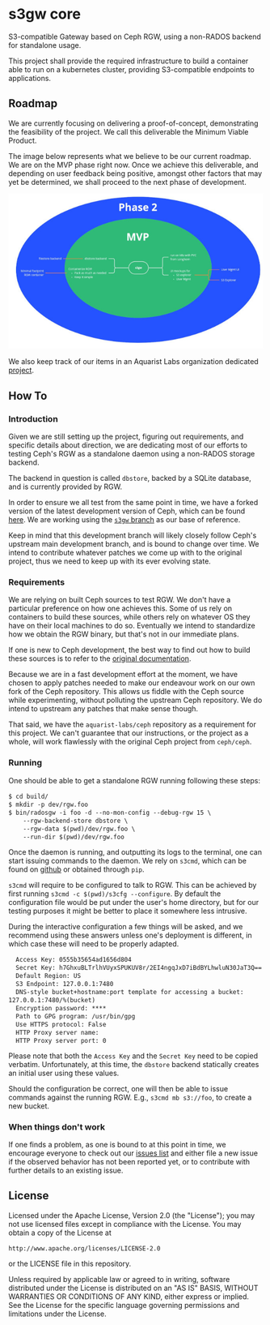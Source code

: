 # s3gw core

S3-compatible Gateway based on Ceph RGW, using a non-RADOS backend for
standalone usage.

This project shall provide the required infrastructure to build a container
able to run on a kubernetes cluster, providing S3-compatible endpoints to
applications.


## Roadmap

We are currently focusing on delivering a proof-of-concept, demonstrating the
feasibility of the project. We call this deliverable the Minimum Viable Product.

The image below represents what we believe to be our current roadmap. We are on
the MVP phase right now. Once we achieve this deliverable, and depending on user
feedback being positive, amongst other factors that may yet be determined, we
shall proceed to the next phase of development.

![S3GW Roadmap](/assets/images/s3gw-roadmap.jpg)

We also keep track of our items in an Aquarist Labs organization dedicated
[project](https://github.com/orgs/aquarist-labs/projects/5/views/1).

## How To

### Introduction

Given we are still setting up the project, figuring out requirements, and
specific details about direction, we are dedicating most of our efforts to
testing Ceph's RGW as a standalone daemon using a non-RADOS storage backend.

The backend in question is called `dbstore`, backed by a SQLite database, and
is currently provided by RGW.

In order to ensure we all test from the same point in time, we have a forked
version of the latest development version of Ceph, which can be found
[here](https://github.com/aquarist-labs/ceph.git). We are working using the
[`s3gw` branch](https://github.com/aquarist-labs/ceph/tree/s3gw) as our base of
reference.

Keep in mind that this development branch will likely closely follow Ceph's
upstream main development branch, and is bound to change over time. We intend
to contribute whatever patches we come up with to the original project, thus
we need to keep up with its ever evolving state.

### Requirements

We are relying on built Ceph sources to test RGW. We don't have a particular
preference on how one achieves this. Some of us rely on containers to build
these sources, while others rely on whatever OS they have on their local
machines to do so. Eventually we intend to standardize how we obtain the
RGW binary, but that's not in our immediate plans.

If one is new to Ceph development, the best way to find out how to build
these sources is to refer to the
[original documentation](https://docs.ceph.com/en/pacific/install/build-ceph/#id1).

Because we are in a fast development effort at the moment, we have chosen to
apply patches needed to make our endeavour work on our own fork of the Ceph
repository. This allows us fiddle with the Ceph source while experimenting,
without polluting the upstream Ceph repository. We do intend to upstream any
patches that make sense though.

That said, we have the `aquarist-labs/ceph` repository as a requirement for
this project. We can't guarantee that our instructions, or the project as a
whole, will work flawlessly with the original Ceph project from `ceph/ceph`.

### Running

One should be able to get a standalone RGW running following these steps:

```
$ cd build/
$ mkdir -p dev/rgw.foo
$ bin/radosgw -i foo -d --no-mon-config --debug-rgw 15 \
    --rgw-backend-store dbstore \
    --rgw-data $(pwd)/dev/rgw.foo \
    --run-dir $(pwd)/dev/rgw.foo
```

Once the daemon is running, and outputting its logs to the terminal, one can
start issuing commands to the daemon. We rely on `s3cmd`, which can be found
on [github](https://github.com/s3tools/s3cmd) or obtained through `pip`.

`s3cmd` will require to be configured to talk to RGW. This can be achieved by
first running `s3cmd -c $(pwd)/s3cfg --configure`. By default the configuration
file would be put under the user's home directory, but for our testing purposes
it might be better to place it somewhere less intrusive.

During the interactive configuration a few things will be asked, and we
recommend using these answers unless one's deployment is different, in which
case these will need to be properly adapted.

```
  Access Key: 0555b35654ad1656d804
  Secret Key: h7GhxuBLTrlhVUyxSPUKUV8r/2EI4ngqJxD7iBdBYLhwluN30JaT3Q==
  Default Region: US
  S3 Endpoint: 127.0.0.1:7480
  DNS-style bucket+hostname:port template for accessing a bucket: 127.0.0.1:7480/%(bucket)
  Encryption password: ****
  Path to GPG program: /usr/bin/gpg
  Use HTTPS protocol: False
  HTTP Proxy server name: 
  HTTP Proxy server port: 0
```

Please note that both the `Access Key` and the `Secret Key` need to be copied
verbatim. Unfortunately, at this time, the `dbstore` backend statically creates
an initial user using these values.

Should the configuration be correct, one will then be able to issue commands
against the running RGW. E.g., `s3cmd mb s3://foo`, to create a new bucket.


### When things don't work

If one finds a problem, as one is bound to at this point in time, we encourage
everyone to check out our [issues list](https://github.com/aquarist-labs/s3gw-core/issues)
and either file a new issue if the observed behavior has not been reported
yet, or to contribute with further details to an existing issue.

## License

Licensed under the Apache License, Version 2.0 (the "License");
you may not use licensed files except in compliance with the License.
You may obtain a copy of the License at

    http://www.apache.org/licenses/LICENSE-2.0

or the LICENSE file in this repository.

Unless required by applicable law or agreed to in writing, software
distributed under the License is distributed on an "AS IS" BASIS,
WITHOUT WARRANTIES OR CONDITIONS OF ANY KIND, either express or implied.
See the License for the specific language governing permissions and
limitations under the License.

